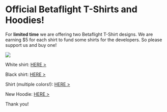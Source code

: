 # Official Betaflight T-Shirts and Hoodies!

For **limited time** we are offering two Betaflight T-Shirt designs. 
We are earning $5 for each shirt to fund some shirts for the developers. So please support us and buy one!

![](http://wd-design.de/bf/shirts.jpg)

White shirt: [HERE >](https://teespring.com/de/betaflight-t-shirt#pid=374&cid=100044&sid=front)

Black shirt: [HERE >](https://teespring.com/de/betaflight-t-shirt_copy_1#pid=374&cid=100046&sid=front)

Shirt (multiple colors!): [HERE >](https://teespring.com/de/betaflight-shirt#pid=389&cid=100022&sid=front)

New Hoodie: [HERE >](https://teespring.com/de/betaflight-hoodie#pid=377&cid=100063&sid=front)


Thank you!
